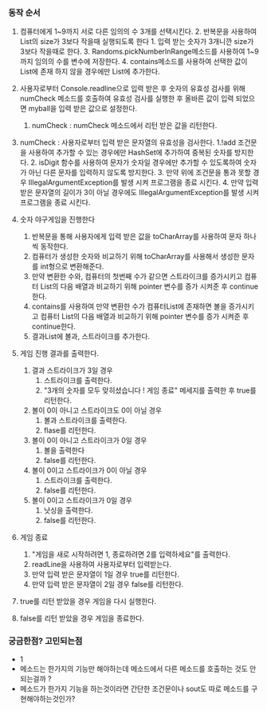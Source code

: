 ### 동작 순서

1. 컴퓨터에게 1~9까지 서로 다른 임의의 수 3개를 선택시킨다.
    2. 반복문을 사용하여 List의 size가 3보다 작을때 실행되도록 한다
        1. 입력 받는 숫자가 3개니깐 size가 3보다 작을때로 한다.
    3. Randoms.pickNumberInRange메소드를 사용하여 1~9까지 임의의 수를 변수에 저장한다.
    4. contains메소드를 사용하여 선택한 값이 List에 존재 하지 않을 경우에만 List에 추가한다.
2. 사용자로부터 Console.readline으로 입력 받은 후 숫자의 유효성 검사를 위해 numCheck 메소드를 호출하여 유효성 검사를 실행한 후 올바른 값이 입력 되었으면 myball을 입력 받은 값으로
   설정한다.
    1. numCheck : numCheck 메소드에서 리턴 받은 값을 리턴한다.

3. numCheck : 사용자로부터 입력 받은 문자열의 유효성을 검사한다.
   1.!add 조건문을 사용하여 추가할 수 있는 경우에만 HashSet에 추가하여 중복된 숫자를 방지한다.
    2. isDigit 함수를 사용하여 문자가 숫자일 경우에만 추가할 수 있도록하여 숫자가 아닌 다른 문자를 입력하지 않도록 방지한다.
    3. 만약 위에 조건문을 통과 못할 경우 IllegalArgumentException를 발생 시켜 프로그램을 종료 시킨다.
    4. 만약 입력 받은 문자열의 길이가 3이 아닐 경우에도 IllegalArgumentException를 발생 시켜 프로그램을 종료 시킨다.
4. 숫자 야구게임을 진행한다
    1. 반복문을 통해 사용자에게 입력 받은 값을 toCharArray를 사용하여 문자 하나씩 동작한다.
    2. 컴퓨터가 생성한 숫자와 비교하기 위해 toCharArray를 사용해서 생성한 문자를 int형으로 변환해준다.
    3. 만약 변환한 수와, 컴퓨터의 첫번째 수가 같으면 스트라이크를 증가시키고 컴퓨터 List의 다음 배열과 비교하기 위해 pointer 변수를 증가 시켜준 후 continue한다.
    4. contains를 사용하여 만약 변환한 수가 컴퓨터List에 존재하면 볼을 증가시키고 컴퓨터 List의 다음 배열과 비교하기 위해 pointer 변수를 증가 시켜준 후 continue한다.
    5. 결과List에 볼과, 스트라이크를 추가한다.
5. 게임 진행 결과를 출력한다.
    1. 결과 스트라이크가 3일 경우
        1. 스트라이크를 출력한다.
        2. "3개의 숫자를 모두 맞히셨습니다 ! 게임 종료" 메세지를 출력한 후 true를 리턴한다.
    2. 볼이 0이 아니고 스트라이크도 0이 아닐 경우
        1. 볼과 스트라이크를 출력한다.
        2. flase를 리턴한다.
    3. 볼이 0이 아니고 스트라이크가 0일 경우
        1. 볼을 출력한다
        2. false를 리턴한다.
    4. 볼이 0이고 스트라이크가 0이 아닐 경우
        1. 스트라이크를 출력한다.
        2. false를 리턴한다.
    5. 볼이 0이고 스트라이크가 0일 경우
        1. 낫싱을 출력한다.
        2. false를 리턴한다.
4. 게임 종료
    1. "게임을 새로 시작하려면 1, 종료하려면 2를 입력하세요"를 출력한다.
    2. readLine을 사용하여 사용자로부터 입력받는다.
    3. 만약 입력 받은 문자열이 1일 경우 true를 리턴한다.
    4. 만약 입력 받은 문자열이 2일 경우 false를 리턴한다.
5. true를 리턴 받았을 경우 게임을 다시 실행한다.
6. false를 리턴 받았을 경우 게임을 종료한다.

### 궁금한점? 고민되는점

- 1
- 메소드는 한가지의 기능만 해야하는데 메소드에서 다른 메소드를 호출하는 것도 안되는걸까 ?
- 메소드가 한가지 기능을 하는것이라면 간단한 조건문이나 sout도 따로 메소드를 구현해야하는것인가?
